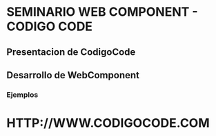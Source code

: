 # SEMINARIO WEB COMPONENT - CODIGO CODE

## Presentacion de CodigoCode 

## Desarrollo de WebComponent

### Ejemplos

# HTTP://WWW.CODIGOCODE.COM
